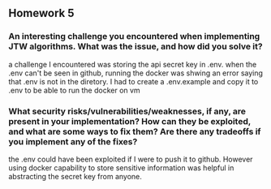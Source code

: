 ## Homework 5

### An interesting challenge you encountered when implementing JTW algorithms. What was the issue, and how did you solve it?

a challenge I encountered was storing the api secret key in .env. when the .env can't be seen in github, running the docker was shwing an error saying that .env is not in the diretory. I had to create a .env.example and copy it to .env to be able to run the docker on vm


### What security risks/vulnerabilities/weaknesses, if any, are present in your implementation? How can they be exploited, and what are some ways to fix them? Are there any tradeoffs if you implement any of the fixes?

the .env could have been exploited if I were to push it to github. However using docker capability to store sensitive information was helpful in abstracting the secret key from anyone.
